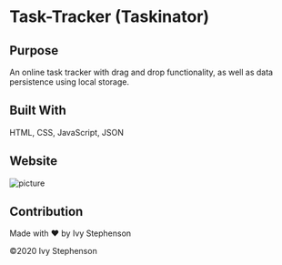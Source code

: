 # Task-Tracker (Taskinator)

## Purpose 

An online task tracker with drag and drop functionality, as well as data persistence using local storage.

## Built With

HTML, CSS, JavaScript, JSON

## Website

![picture](desktop/Pictures/tasktracker.png)


## Contribution
Made with ❤️ by Ivy Stephenson

©️2020 Ivy Stephenson
